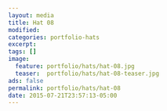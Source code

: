 ```yaml
---
layout: media
title: Hat 08
modified:
categories: portfolio-hats
excerpt:
tags: []
image:
  feature: portfolio/hats/hat-08.jpg
  teaser:  portfolio/hats/hat-08-teaser.jpg
ads: false
permalink: portfolio/hats/hat-08
date: 2015-07-21T23:57:13-05:00
---
```


